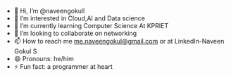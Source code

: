 - 👋 Hi, I’m @naveengokull
- 👀 I’m interested in Cloud,AI and Data science 
- 🌱 I’m currently learning Computer Science At KPRIET
- 💞️ I’m looking to collaborate on networking
- 📫 How to reach me me.naveengokul@gmail.com or at LinkedIn-Naveen Gokul S
- 😄 Pronouns: he/him
- ⚡ Fun fact: a programmer at heart

<!---
naveengokull/naveengokull is a ✨ special ✨ repository because its `README.md` (this file) appears on your GitHub profile.
You can click the Preview link to take a look at your changes.
--->
